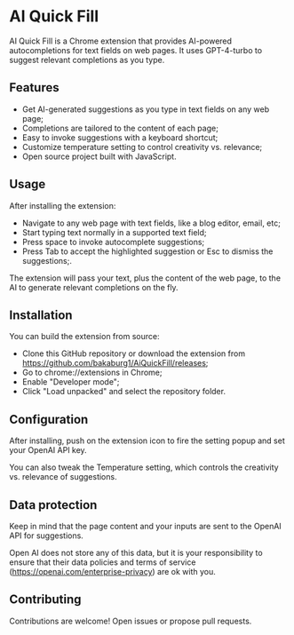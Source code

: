 # AI Quick Fill
AI Quick Fill is a Chrome extension that provides AI-powered autocompletions for text fields on web pages. It uses GPT-4-turbo to suggest relevant completions as you type.

## Features
+ Get AI-generated suggestions as you type in text fields on any web page;
+ Completions are tailored to the content of each page;
+ Easy to invoke suggestions with a keyboard shortcut;
+ Customize temperature setting to control creativity vs. relevance;
+ Open source project built with JavaScript.

## Usage
After installing the extension:
+ Navigate to any web page with text fields, like a blog editor, email, etc;
+ Start typing text normally in a supported text field;
+ Press space to invoke autocomplete suggestions;
+ Press Tab to accept the highlighted suggestion or Esc to dismiss the suggestions;.

The extension will pass your text, plus the content of the web page, to the AI to generate relevant completions on the fly.

## Installation

You can build the extension from source:

+ Clone this GitHub repository or download the extension from https://github.com/bakaburg1/AiQuickFill/releases;
+ Go to chrome://extensions in Chrome;
+ Enable "Developer mode";
+ Click "Load unpacked" and select the repository folder.

## Configuration
After installing, push on the extension icon to fire the setting popup and set your OpenAI API key.

You can also tweak the Temperature setting, which controls the creativity vs. relevance of suggestions.

## Data protection
Keep in mind that the page content and your inputs are sent to the OpenAI API for suggestions.

Open AI does not store any of this data, but it is your responsibility to ensure that their data policies and terms of service (https://openai.com/enterprise-privacy) are ok with you.

## Contributing
Contributions are welcome! Open issues or propose pull requests.